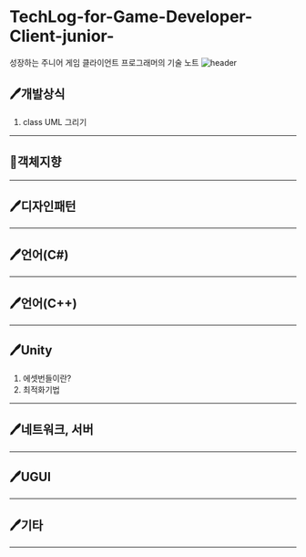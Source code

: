 # TechLog-for-Game-Developer-Client-junior-
성장하는 주니어 게임 클라이언트 프로그래머의 기술 노트
![header](https://capsule-render.vercel.app/api?type=Rect&color=b42ace2e&height=150&section=header&text=Tech%20Log%20for%20Game%20Client%20Developer(junior)🙂&fontSize=25&fontColor=a245b4)   
## 🖊개발상식
1. class UML 그리기   
***
## 🐇객체지향
***
## 🖊디자인패턴
***
## 🖊언어(C#)
***
## 🖊언어(C++)
***
## 🖊Unity   
1. 에셋번들이란?   
2. 최적화기법   

***
## 🖊네트워크, 서버
***
## 🖊UGUI
***
## 🖊기타
***
